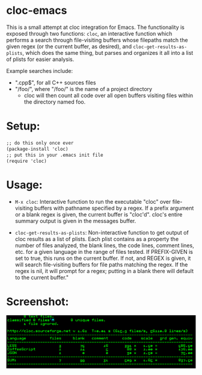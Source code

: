 cloc-emacs
==========

This is a small attempt at cloc integration for Emacs. The functionality is exposed through two functions: `cloc`, an interactive function which performs a search through file-visiting buffers whose filepaths match the given regex (or the current buffer, as desired), and `cloc-get-results-as-plists`, which does the same thing, but parses and organizes it all into a list of plists for easier analysis.

Example searches include:

- "\.cpp$", for all C++ sources files
- "/foo/", where "/foo/" is the name of a project directory
  - cloc will then count all code over all open buffers visiting files within the directory named foo.

# Setup:

```
;; do this only once ever
(package-install 'cloc)
;; put this in your .emacs init file
(require 'cloc)
```

# Usage:

- `M-x cloc`: Interactive function to run the executable "cloc" over file-visiting buffers with pathname specified by a regex. If a prefix argument or a blank regex is given, the current buffer is "cloc'd". cloc's entire summary output is given in the messages buffer.

- `cloc-get-results-as-plists`: Non-interactive function to get output of cloc results as a list of plists. Each plist contains as a property the number of files analyzed, the blank lines, the code lines, comment lines, etc. for a given language in the range of files tested. If PREFIX-GIVEN is set to true, this runs on the current buffer. If not, and REGEX is given, it will search file-visiting buffers for file paths matching the regex. If the regex is nil, it will prompt for a regex; putting in a blank there will default to the current buffer."

# Screenshot:

![cloc example usage](doc/cloc-screenshot.png)
